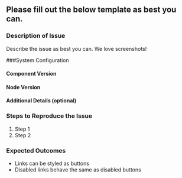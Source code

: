 Please fill out the below template as best you can.
--------------------------------------------------------

### Description of Issue
Describe the issue as best you can. We love screenshots!

###System Configuration
#### Component Version

#### Node Version

#### Additional Details (optional)

### Steps to Reproduce the Issue
1. Step 1
1. Step 2

### Expected Outcomes
- Links can be styled as buttons
- Disabled links behave the same as disabled buttons
